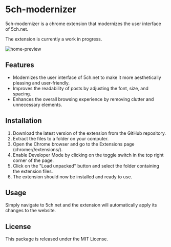 # 5ch-modernizer

5ch-modernizer is a chrome extension that modernizes the user interface of 5ch.net.

The extension is currently a work in progress.

![home-preview](https://nostr.build/i/nostr.build_0d291ddd03ddb462dc98e4aa2af41a345b68f45f369ede7f7c0af8cccf13e920.jpg)

## Features

- Modernizes the user interface of 5ch.net to make it more aesthetically pleasing and user-friendly.
- Improves the readability of posts by adjusting the font, size, and spacing.
- Enhances the overall browsing experience by removing clutter and unnecessary elements.

## Installation

1. Download the latest version of the extension from the GitHub repository.
2. Extract the files to a folder on your computer.
3. Open the Chrome browser and go to the Extensions page (chrome://extensions/).
4. Enable Developer Mode by clicking on the toggle switch in the top right corner of the page.
5. Click on the "Load unpacked" button and select the folder containing the extension files.
6. The extension should now be installed and ready to use.

## Usage

Simply navigate to 5ch.net and the extension will automatically apply its changes to the website.

## License

This package is released under the MIT License.

